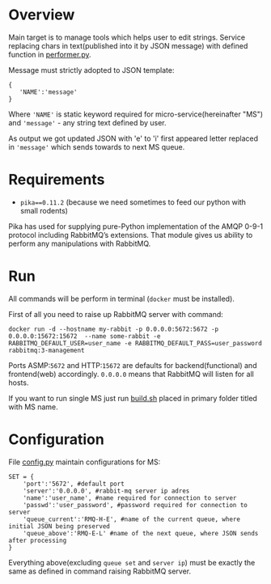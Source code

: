 # Overview

Main target is to manage tools which helps user to edit strings.
Service replacing chars in text(published into it by JSON message) with defined function in [performer.py](https://github.com/vainia/RABBIT_MQ_H/blob/master/performer.py).

Message must strictly adopted to JSON template:
```
{
   'NAME':'message'
}
```
Where `'NAME'` is static keyword required for micro-service(hereinafter "MS") and ``'message'`` - any string text defined by user.

 As output we got updated JSON with 'e' to 'i' first appeared letter replaced in `'message'` which sends towards to next MS queue.

# Requirements

* `pika==0.11.2` (because we need sometimes to feed our python with small rodents)

Pika has used for supplying pure-Python implementation of the AMQP 0-9-1 protocol including RabbitMQ’s extensions. That module gives us ability to perform any manipulations with RabbitMQ.

# Run

All commands will be perform in terminal (`docker` must be installed).

First of all you need to raise up RabbitMQ server with command:
```ShellSession
docker run -d --hostname my-rabbit -p 0.0.0.0:5672:5672 -p 0.0.0.0:15672:15672  --name some-rabbit -e RABBITMQ_DEFAULT_USER=user_name -e RABBITMQ_DEFAULT_PASS=user_password rabbitmq:3-management
```

Ports ASMP:`5672` and HTTP:`15672` are defaults for backend(functional) and frontend(web) accordingly.
`0.0.0.0` means that RabbitMQ will listen for all hosts.

If you want to run single MS just run [build.sh](https://github.com/vainia/RABBIT_MQ_H/blob/master/build.sh) placed in primary folder titled with MS name.

# Configuration

File [config.py](https://github.com/vainia/RABBIT_MQ_H/blob/master/config.py) maintain configurations for MS:

```
SET = {
    'port':'5672', #default port
    'server':'0.0.0.0', #rabbit-mq server ip adres
    'name':'user_name', #name required for connection to server
    'passwd':'user_password', #password required for connection to server
    'queue_current':'RMQ-H-E', #name of the current queue, where initial JSON being preserved
    'queue_above':'RMQ-E-L' #name of the next queue, where JSON sends after processing
}
```

Everything above(excluding `queue set` and `server ip`) must be exactly the same as defined in command raising RabbitMQ server.
